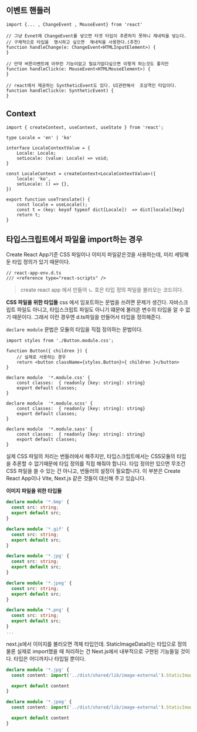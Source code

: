 ## 이벤트  핸들러
```tsx
import {... , ChangeEvent , MouseEvent} from 'react'

// 그냥 Evnet에 ChangeEvent를 넣으면 타겟 타입이 추론하지 못하니 제네릭을 넣는다.
// 구체적으로 타입을  명시하고 싶으면  제네릭을 사용한다.(추천)
function handleChange(e: ChangeEvent<HTMLInputElement>) {
}

// 만약 버튼이벤트에 아무런 기능이없고 필요가없다싶으면 이렇게 하는것도 좋지만 
function handleClick(e: MouseEvent<HTMLMouseElement>) {
}

// react에서 제공하는 SyntheticEvent도 있다. UI관련해서  조상격인 타입이다.
function handleClick(e: SyntheticEvent) {
}
```
## Context
```tsx
import { createContext, useContext, useState } from 'react';

type Locale = 'en' | 'ko'

interface LocaleContextValue = {
	Locale: Locale;
	setLocale: (value: Locale) => void;
}

const LocaleContext = createContext<LocaleContextValue>({
	locale: 'ko',
	setLocale: () => {},
})
```

```tsx
export function useTranslate() {
	const locale = useLocale();
	const t = (key: keyof typeof dict[Locale])  => dict[locale][key]
	return t;
}
```
## 타입스크립트에서 파일을 import하는 경우
Create React App기준 CSS 파일이나 이미지 파일같은것을 사용하는데, 미리 세팅해둔 타입 정의가 있기 때문이다.
```
// react-app-env.d.ts
/// <reference type="react-scripts" />
```
>  create react app 에서  만들어 ㄴ 호은  타입 정의 파일을 불러오는  코드이다.

**CSS 파일을 위한 타입들**
css 에서  임포트하는 문법을 쓰려면 문제가 생긴다.  자바스크립트 파일도 아니고, 타입스크립트 파일도 아니기 떄문에 불러온 변수의 타입을 알 수 없기 때문이다. 그래서 이런 경우엔  d.ts파일을 만들어서 타입을 정의해준다.

`declare module` 문법은 모듈의 타입을 직접 정의하는 문법이다.
```tsx
import styles from './Button.module.css';

function Button({ children }) {
	// 실제로 사용하는 경우
	return <button className={styles.Button}>{ children }</button>
}
```

```tsx
declare module  '*.module.css' {
	const classes:  { readonly [key: string]: string}
	export default classes;
}

declare module  '*.module.scss' {
	const classes:  { readonly [key: string]: string}
	export default classes;
}

declare module  '*.module.sass' {
	const classes:  { readonly [key: string]: string}
	export default classes;
}
```
실제 CSS 파일의 처리는 번들러에서 해주지만, 타입스크립트에서는 CSS모듈의 타입을 추론할 수 없기때문에 타입 정의를 직접 해줘야 합니다. 타입 정의만 있으면 무조건 CSS 파일을 쓸 수 있는 건 아니고, 번들러의 설정이 필요합니다. 이 부분은 Create React App이나 Vite, Next.js 같은 것들이 대신해 주고 있습니다.

**이미지 파일을 위한 타입들**
```ts
declare module '*.bmp' {
  const src: string;
  export default src;
}

declare module '*.gif' {
  const src: string;
  export default src;
}

declare module '*.jpg' {
  const src: string;
  export default src;
}

declare module '*.jpeg' {
  const src: string;
  export default src;
}

declare module '*.png' {
  const src: string;
  export default src;
}
...

```
next.js에서 이미지를 불러오면 객체 타입인데.  StaticImageData라는 타입으로 정의 물론 실제로 import했을 때 처리하는 건  Next.js에서 내부적으로 구현된 기능들일 것이다. 타입은 어디까지나  타입일 뿐이다.
```ts
declare module '*.jpg' {
  const content: import('../dist/shared/lib/image-external').StaticImageData

  export default content
}

declare module '*.jpeg' {
  const content: import('../dist/shared/lib/image-external').StaticImageData

  export default content
}

```
